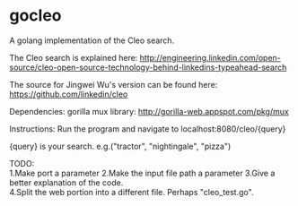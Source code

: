 gocleo
======

A golang implementation of the Cleo search.

The Cleo search is explained here: http://engineering.linkedin.com/open-source/cleo-open-source-technology-behind-linkedins-typeahead-search

The source for Jingwei Wu's version can be found here: https://github.com/linkedin/cleo

Dependencies:
gorilla mux library:  http://gorilla-web.appspot.com/pkg/mux

Instructions:
Run the program and navigate to localhost:8080/cleo/{query}

{query} is your search.  e.g.("tractor", "nightingale", "pizza")

TODO:  
1.Make port a parameter
2.Make the input file path a parameter
3.Give a better explanation of the code.  
4.Split the web portion into a different file.  Perhaps "cleo_test.go".  